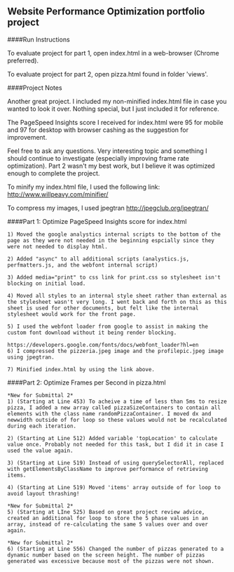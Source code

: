 ## Website Performance Optimization portfolio project

####Run Instructions

To evaluate project for part 1, open index.html in a web-browser (Chrome preferred).

To evaluate project for part 2, open pizza.html found in folder 'views'.

####Project Notes

Another great project. I included my non-minified index.html file in case you wanted to look it over. Nothing special, but I just included it for reference.

The PageSpeed Insights score I received for index.html were 95 for mobile and 97 for desktop with browser cashing as the suggestion for improvement.

Feel free to ask any questions. Very interesting topic and something I should continue to investigate (especially improving frame rate optimization). Part 2 wasn't my best work, but I believe it was optimized enough to complete the project.

To minify my index.html file, I used the following link:
http://www.willpeavy.com/minifier/

To compress my images, I used jpegtran
http://jpegclub.org/jpegtran/


####Part 1: Optimize PageSpeed Insights score for index.html

    1) Moved the google analystics internal scripts to the bottom of the page as they were not needed in the beginning espcially since they were not needed to display html.

    2) Added "async" to all additional scripts (analystics.js, perfmatters.js, and the webfont internal script)

    3) Added media="print" to css link for print.css so stylesheet isn't blocking on initial load.

    4) Moved all styles to an internal style sheet rather than external as the stylesheet wasn't very long. I went back and forth on this as this sheet is used for other documents, but felt like the internal stylesheet would work for the front page.

	5) I used the webfont loader from google to assist in making the custom font download without it being render blocking.

	https://developers.google.com/fonts/docs/webfont_loader?hl=en
	6) I compressed the pizzeria.jpeg image and the profilepic.jpeg image using jpegtran.

	7) Minified index.html by using the link above.


####Part 2: Optimize Frames per Second in pizza.html

	*New for Submittal 2*
	1) (Starting at Line 453) To acheive a time of less than 5ms to resize pizza, I added a new array called pizzaSizeContainers to contain all elements with the class name randomPizzaContainer. I moved dx and newwidth outside of for loop so these values would not be recalculated during each iteration.

	2) (Starting at Line 512) Added variable 'topLocation' to calculate value once. Probably not needed for this task, but I did it in case I used the value again.

	3) (Starting at Line 519) Instead of using querySelectorAll, replaced with getElementsByClassName to improve performance of retrieving items.

    4) (Starting at Line 519) Moved 'items' array outside of for loop to avoid layout thrashing!

    *New for Submittal 2*
    5) (Starting at LIne 525) Based on great project review advice, created an additional for loop to store the 5 phase values in an array, instead of re-calculating the same 5 values over and over again.

	*New for Submittal 2*
	6) (Starting at Line 556) Changed the number of pizzas generated to a dynamic number based on the screen height. The number of pizzas generated was excessive because most of the pizzas were not shown.
    


